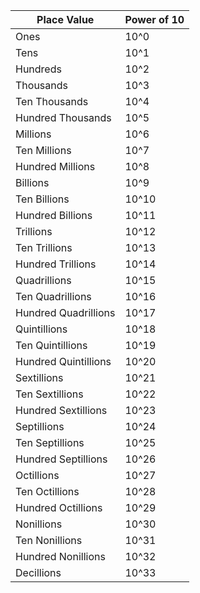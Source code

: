 | Place Value           | Power of 10     |
|-----------------------|-----------------|
| Ones                  | 10^0            |
| Tens                  | 10^1            |
| Hundreds              | 10^2            |
| Thousands             | 10^3            |
| Ten Thousands         | 10^4            |
| Hundred Thousands     | 10^5            |
| Millions              | 10^6            |
| Ten Millions          | 10^7            |
| Hundred Millions      | 10^8            |
| Billions              | 10^9            |
| Ten Billions          | 10^10           |
| Hundred Billions      | 10^11           |
| Trillions             | 10^12           |
| Ten Trillions         | 10^13           |
| Hundred Trillions     | 10^14           |
| Quadrillions          | 10^15           |
| Ten Quadrillions      | 10^16           |
| Hundred Quadrillions  | 10^17           |
| Quintillions          | 10^18           |
| Ten Quintillions      | 10^19           |
| Hundred Quintillions  | 10^20           |
| Sextillions           | 10^21           |
| Ten Sextillions       | 10^22           |
| Hundred Sextillions   | 10^23           |
| Septillions           | 10^24           |
| Ten Septillions       | 10^25           |
| Hundred Septillions   | 10^26           |
| Octillions            | 10^27           |
| Ten Octillions        | 10^28           |
| Hundred Octillions    | 10^29           |
| Nonillions            | 10^30           |
| Ten Nonillions        | 10^31           |
| Hundred Nonillions    | 10^32           |
| Decillions            | 10^33           |
